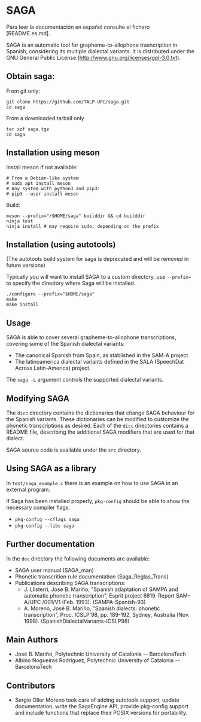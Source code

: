 # SAGA

Para leer la documentación en español consulte el fichero [README.es.md].

SAGA is an automatic tool for grapheme-to-allophone trasncription in Spanish,
considering its multiple dialectal variants. It is distributed under the GNU
General Public License (http://www.gnu.org/licenses/gpl-3.0.txt).

## Obtain saga:

From git only:

    git clone https://github.com/TALP-UPC/saga.git
    cd saga

From a downloaded tarball only

    tar xzf saga.tgz
    cd saga


## Installation using meson

Install meson if not available:

    # From a Debian-like system
    # sudo apt install meson
    # Any system with python3 and pip3:
    # pip3 --user install meson

Build:

    meson --prefix="/$HOME/saga" builddir && cd builddir
    ninja test
    ninja install # may require sudo, depending on the prefix

## Installation (using autotools)

(The autotools build system for saga is deprecated and will be removed in future versions)

Typically you will want to install SAGA to a custom directory, use `--prefix=`
to specify the directory where Saga will be installed.
    
    ./configure --prefix="$HOME/saga"
    make
    make install

## Usage

SAGA is able to cover several grapheme-to-allophone transcriptions, covering
some of the Spanish dialectal variants:

- The canonical Spanish from Spain, as stablished in the SAM-A project
- The latinoamerica dialectal variants defined in the SALA
  (SpeechDat Across Latin-America) project.

The `saga -L` argument controls the supported dialectal variants.


## Modifying SAGA

The `dicc` directory contains the dictionaries that change SAGA behaviour
for the Spanish variants. These dictionaries can be modified to customize the
phonetic transcriptions as desired. Each of the `dicc` directories contains
a README file, describing the additional SAGA modifiers that are used for that
dialect.

SAGA source code is available under the `src` directory.

## Using SAGA as a library

In `test/saga_example.c` there is an example on how to use SAGA in an
external program.


If Saga has been installed properly, `pkg-config` should be able to show
the necessary compiler flags:

 - `pkg-config --cflags saga`
 - `pkg-config --libs saga`


## Further documentation

In the `doc` directory the following documents are available:

- SAGA user manual (SAGA_man)
- Phonetic transcrition rule documentation (Saga_Reglas_Trans)
- Publications describing SAGA transcriptions:
   * J. Llisterri, José B. Mariño, "Spanish adaptation of SAMPA and automatic
     phonetic transcription", Esprit project 6819. Report  SAM-A/UPC /001/V1
     (Feb. 1993). (SAMPA-Spanish-93)
   * A. Moreno, José B. Mariño, "Spanish dialects: phonetic transcription",
     Proc. ICSLP'98, pp. 189-192, Sydney, Australia (Nov. 1998).
     (SpanishDialectalVariants-ICSLP98)

## Main Authors

- José B. Mariño, Polytechnic University of Catalonia -- BarcelonaTech
- Albino Nogueiras Rodríguez, Polytechnic University of Catalonia -- BarcelonaTech

## Contributors

- Sergio Oller Moreno took care of adding autotools support, update
  documentation, write the SagaEngine API, provide pkg-config support and include
  functions that replace their POSIX versions for portability.

